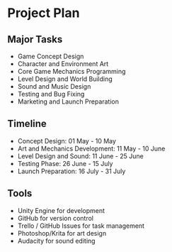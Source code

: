 # Project Plan

## Major Tasks
- Game Concept Design
- Character and Environment Art
- Core Game Mechanics Programming
- Level Design and World Building
- Sound and Music Design
- Testing and Bug Fixing
- Marketing and Launch Preparation

## Timeline
- Concept Design: 01 May - 10 May
- Art and Mechanics Development: 11 May - 10 June
- Level Design and Sound: 11 June - 25 June
- Testing Phase: 26 June - 15 July
- Launch Preparation: 16 July - 31 July

## Tools
- Unity Engine for development
- GitHub for version control
- Trello / GitHub Issues for task management
- Photoshop/Krita for art design
- Audacity for sound editing
